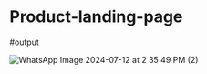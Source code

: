 # Product-landing-page
#output

![WhatsApp Image 2024-07-12 at 2 35 49 PM (2)](https://github.com/user-attachments/assets/44ae9338-6a99-46e6-a2ab-9a88da7eb272)
